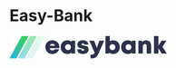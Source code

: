 # Easy-Bank

![Easy-Bank Logo](https://github.com/valencydickson/Easy-Bank/blob/main/images/logo.svg)
